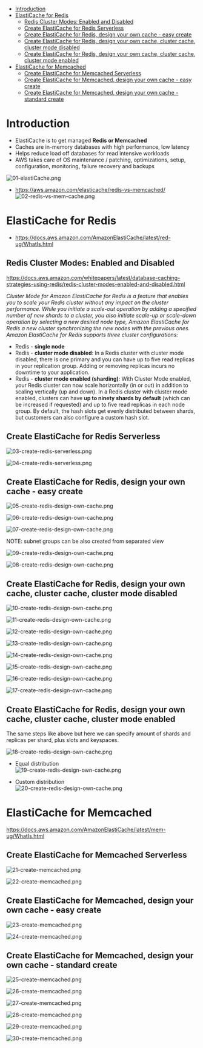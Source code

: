- [Introduction](#introduction)
- [ElastiCache for Redis](#elasticache-for-redis)
  - [Redis Cluster Modes: Enabled and Disabled](#redis-cluster-modes-enabled-and-disabled)
  - [Create ElastiCache for Redis Serverless](#create-elasticache-for-redis-serverless)
  - [Create ElastiCache for Redis, design your own cache - easy create](#create-elasticache-for-redis-design-your-own-cache---easy-create)
  - [Create ElastiCache for Redis, design your own cache, cluster cache, cluster mode disabled](#create-elasticache-for-redis-design-your-own-cache-cluster-cache-cluster-mode-disabled)
  - [Create ElastiCache for Redis, design your own cache, cluster cache, cluster mode enabled](#create-elasticache-for-redis-design-your-own-cache-cluster-cache-cluster-mode-enabled)
- [ElastiCache for Memcached](#elasticache-for-memcached)
  - [Create ElastiCache for Memcached Serverless](#create-elasticache-for-memcached-serverless)
  - [Create ElastiCache for Memcached, design your own cache - easy create](#create-elasticache-for-memcached-design-your-own-cache---easy-create)
  - [Create ElastiCache for Memcached, design your own cache - standard create](#create-elasticache-for-memcached-design-your-own-cache---standard-create)

# Introduction

* ElastiCache is to get managed **Redis or Memcached**
* Caches are in-memory databases with high performance, low latency
* Helps reduce load off databases for read intensive workloads
* AWS takes care of OS maintenance / patching, optimizations, setup, configuration, monitoring, failure recovery and backups

![01-elastiCache.png](./images/01-elastiCache.png)

* https://aws.amazon.com/elasticache/redis-vs-memcached/
  ![02-redis-vs-mem-cache.png](./images/02-redis-vs-mem-cache.png)

# ElastiCache for Redis

* https://docs.aws.amazon.com/AmazonElastiCache/latest/red-ug/WhatIs.html

## Redis Cluster Modes: Enabled and Disabled

https://docs.aws.amazon.com/whitepapers/latest/database-caching-strategies-using-redis/redis-cluster-modes-enabled-and-disabled.html

*Cluster Mode for Amazon ElastiCache for Redis is a feature that enables you to scale your Redis cluster without any impact on the cluster performance. While you initiate a scale-out operation by adding a specified number of new shards to a cluster, you also initiate scale-up or scale-down operation by selecting a new desired node type, Amazon ElastiCache for Redis a new cluster synchronizing the new nodes with the previous ones. Amazon ElastiCache for Redis supports three cluster configurations:*

* Redis - **single node**
* Redis - **cluster mode disabled**: In a Redis cluster with cluster mode disabled, there is one primary and you can have up to five read replicas in your replication group. Adding or removing replicas incurs no downtime to your application.
* Redis - **cluster mode enabled (sharding)**: With Cluster Mode enabled, your Redis cluster can now scale horizontally (in or out) in addition to scaling vertically (up and down). In a Redis cluster with cluster mode enabled, clusters can have **up to ninety shards by default** (which can be increased if requested) and up to five read replicas in each node group. By default, the hash slots get evenly distributed between shards, but customers can also configure a custom hash slot. 

## Create ElastiCache for Redis Serverless

![03-create-redis-serverless.png](./images/03-create-redis-serverless.png)

![04-create-redis-serverless.png](./images/04-create-redis-serverless.png)

## Create ElastiCache for Redis, design your own cache - easy create

![05-create-redis-design-own-cache.png](./images/05-create-redis-design-own-cache.png)

![06-create-redis-design-own-cache.png](./images/06-create-redis-design-own-cache.png)

![07-create-redis-design-own-cache.png](./images/07-create-redis-design-own-cache.png)

NOTE: subnet groups can be also created from separated view

![09-create-redis-design-own-cache.png](./images/09-create-redis-design-own-cache.png)

![08-create-redis-design-own-cache.png](./images/08-create-redis-design-own-cache.png)

## Create ElastiCache for Redis, design your own cache, cluster cache, cluster mode disabled

![10-create-redis-design-own-cache.png](./images/10-create-redis-design-own-cache.png)

![11-create-redis-design-own-cache.png](./images/11-create-redis-design-own-cache.png)

![12-create-redis-design-own-cache.png](./images/12-create-redis-design-own-cache.png)

![13-create-redis-design-own-cache.png](./images/13-create-redis-design-own-cache.png)

![14-create-redis-design-own-cache.png](./images/14-create-redis-design-own-cache.png)

![15-create-redis-design-own-cache.png](./images/15-create-redis-design-own-cache.png)

![16-create-redis-design-own-cache.png](./images/16-create-redis-design-own-cache.png)

![17-create-redis-design-own-cache.png](./images/17-create-redis-design-own-cache.png)

## Create ElastiCache for Redis, design your own cache, cluster cache, cluster mode enabled

The same steps like above but here we can specify amount of shards and replicas per shard, plus slots and keyspaces.

![18-create-redis-design-own-cache.png](./images/18-create-redis-design-own-cache.png)

* Equal distribution   
  ![19-create-redis-design-own-cache.png](./images/19-create-redis-design-own-cache.png)

* Custom distribution   
  ![20-create-redis-design-own-cache.png](./images/20-create-redis-design-own-cache.png)

# ElastiCache for Memcached

https://docs.aws.amazon.com/AmazonElastiCache/latest/mem-ug/WhatIs.html

## Create ElastiCache for Memcached Serverless

![21-create-memcached.png](./images/21-create-memcached.png)

![22-create-memcached.png](./images/22-create-memcached.png)

## Create ElastiCache for Memcached, design your own cache - easy create

![23-create-memcached.png](./images/23-create-memcached.png)

![24-create-memcached.png](./images/24-create-memcached.png)

## Create ElastiCache for Memcached, design your own cache - standard create

![25-create-memcached.png](./images/25-create-memcached.png)

![26-create-memcached.png](./images/26-create-memcached.png)

![27-create-memcached.png](./images/27-create-memcached.png)

![28-create-memcached.png](./images/28-create-memcached.png)

![29-create-memcached.png](./images/29-create-memcached.png)

![30-create-memcached.png](./images/30-create-memcached.png)